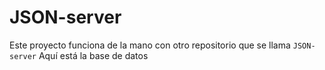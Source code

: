 # JSON-server

Este proyecto funciona de la mano con otro repositorio que se llama `JSON-server`
Aquí está la base de datos
